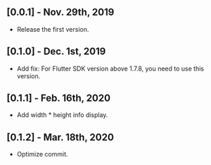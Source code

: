 ## [0.0.1] - Nov. 29th, 2019

* Release the first version.

## [0.1.0] - Dec. 1st, 2019

* Add fix: For Flutter SDK version above 1.7.8, you need to use this version.

## [0.1.1] - Feb. 16th, 2020

* Add width * height info display.

## [0.1.2] - Mar. 18th, 2020

* Optimize commit.
